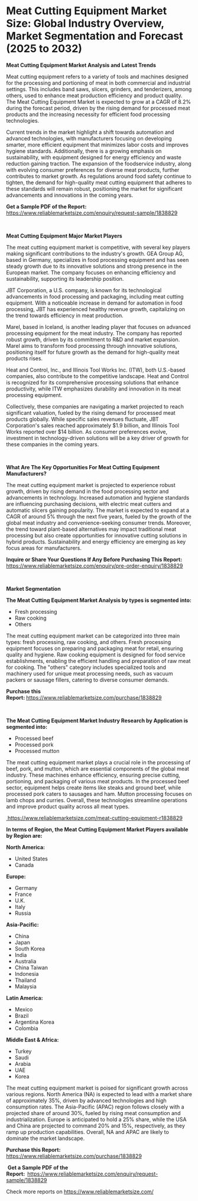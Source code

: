 <p><h1>Meat Cutting Equipment Market Size: Global Industry Overview, Market Segmentation and Forecast (2025 to 2032)</h1></p><p><strong>Meat Cutting Equipment Market Analysis and Latest Trends</strong></p>
<p><p>Meat cutting equipment refers to a variety of tools and machines designed for the processing and portioning of meat in both commercial and industrial settings. This includes band saws, slicers, grinders, and tenderizers, among others, used to enhance meat production efficiency and product quality. The Meat Cutting Equipment Market is expected to grow at a CAGR of 8.2% during the forecast period, driven by the rising demand for processed meat products and the increasing necessity for efficient food processing technologies.</p><p>Current trends in the market highlight a shift towards automation and advanced technologies, with manufacturers focusing on developing smarter, more efficient equipment that minimizes labor costs and improves hygiene standards. Additionally, there is a growing emphasis on sustainability, with equipment designed for energy efficiency and waste reduction gaining traction. The expansion of the foodservice industry, along with evolving consumer preferences for diverse meat products, further contributes to market growth. As regulations around food safety continue to tighten, the demand for high-quality meat cutting equipment that adheres to these standards will remain robust, positioning the market for significant advancements and innovations in the coming years.</p></p>
<p><strong>Get a Sample PDF of the Report:&nbsp;</strong> <a href="https://www.reliablemarketsize.com/enquiry/request-sample/1838829?utm_campaign=2180&utm_medium=2&utm_source=Github&utm_content=ia&utm_term=23022025&utm_id=meat-cutting-equipment">https://www.reliablemarketsize.com/enquiry/request-sample/1838829</a></p>
<p>&nbsp;</p>
<p><strong>Meat Cutting Equipment Major Market Players</strong></p>
<p><p>The meat cutting equipment market is competitive, with several key players making significant contributions to the industry's growth. GEA Group AG, based in Germany, specializes in food processing equipment and has seen steady growth due to its innovative solutions and strong presence in the European market. The company focuses on enhancing efficiency and sustainability, supporting its leadership position.</p><p>JBT Corporation, a U.S. company, is known for its technological advancements in food processing and packaging, including meat cutting equipment. With a noticeable increase in demand for automation in food processing, JBT has experienced healthy revenue growth, capitalizing on the trend towards efficiency in meat production.</p><p>Marel, based in Iceland, is another leading player that focuses on advanced processing equipment for the meat industry. The company has reported robust growth, driven by its commitment to R&D and market expansion. Marel aims to transform food processing through innovative solutions, positioning itself for future growth as the demand for high-quality meat products rises.</p><p>Heat and Control, Inc., and Illinois Tool Works Inc. (ITW), both U.S.-based companies, also contribute to the competitive landscape. Heat and Control is recognized for its comprehensive processing solutions that enhance productivity, while ITW emphasizes durability and innovation in its meat processing equipment.</p><p>Collectively, these companies are navigating a market projected to reach significant valuation, fueled by the rising demand for processed meat products globally. While specific sales revenues fluctuate, JBT Corporation's sales reached approximately $1.9 billion, and Illinois Tool Works reported over $14 billion. As consumer preferences evolve, investment in technology-driven solutions will be a key driver of growth for these companies in the coming years.</p></p>
<p>&nbsp;</p>
<p><strong>What Are The Key Opportunities For Meat Cutting Equipment Manufacturers?</strong></p>
<p><p>The meat cutting equipment market is projected to experience robust growth, driven by rising demand in the food processing sector and advancements in technology. Increased automation and hygiene standards are influencing purchasing decisions, with electric meat cutters and automatic slicers gaining popularity. The market is expected to expand at a CAGR of around 5% through the next five years, fueled by the growth of the global meat industry and convenience-seeking consumer trends. Moreover, the trend toward plant-based alternatives may impact traditional meat processing but also create opportunities for innovative cutting solutions in hybrid products. Sustainability and energy efficiency are emerging as key focus areas for manufacturers.</p></p>
<p><strong>Inquire or Share Your Questions If Any Before Purchasing This Report:</strong> <a href="https://www.reliablemarketsize.com/enquiry/pre-order-enquiry/1838829?utm_campaign=2180&utm_medium=2&utm_source=Github&utm_content=ia&utm_term=23022025&utm_id=meat-cutting-equipment">https://www.reliablemarketsize.com/enquiry/pre-order-enquiry/1838829</a></p>
<p>&nbsp;</p>
<p><strong>Market Segmentation</strong></p>
<p><strong>The Meat Cutting Equipment Market Analysis by types is segmented into:</strong></p>
<p><ul><li>Fresh processing</li><li>Raw cooking</li><li>Others</li></ul></p>
<p><p>The meat cutting equipment market can be categorized into three main types: fresh processing, raw cooking, and others. Fresh processing equipment focuses on preparing and packaging meat for retail, ensuring quality and hygiene. Raw cooking equipment is designed for food service establishments, enabling the efficient handling and preparation of raw meat for cooking. The "others" category includes specialized tools and machinery used for unique meat processing needs, such as vacuum packers or sausage fillers, catering to diverse consumer demands.</p></p>
<p><strong>Purchase this Report:&nbsp;</strong><a href="https://www.reliablemarketsize.com/purchase/1838829?utm_campaign=2180&utm_medium=2&utm_source=Github&utm_content=ia&utm_term=23022025&utm_id=meat-cutting-equipment">https://www.reliablemarketsize.com/purchase/1838829</a></p>
<p>&nbsp;</p>
<p><strong>The Meat Cutting Equipment Market Industry Research by Application is segmented into:</strong></p>
<p><ul><li>Processed beef</li><li>Processed pork</li><li>Processed mutton</li></ul></p>
<p><p>The meat cutting equipment market plays a crucial role in the processing of beef, pork, and mutton, which are essential components of the global meat industry. These machines enhance efficiency, ensuring precise cutting, portioning, and packaging of various meat products. In the processed beef sector, equipment helps create items like steaks and ground beef, while processed pork caters to sausages and ham. Mutton processing focuses on lamb chops and curries. Overall, these technologies streamline operations and improve product quality across all meat types.</p></p>
<p><a href="https://www.reliablemarketsize.com/meat-cutting-equipment-r1838829?utm_campaign=2180&utm_medium=2&utm_source=Github&utm_content=ia&utm_term=23022025&utm_id=meat-cutting-equipment">&nbsp;https://www.reliablemarketsize.com/meat-cutting-equipment-r1838829</a></p>
<p><strong>In terms of Region, the Meat Cutting Equipment Market Players available by Region are:</strong></p>
<p>
    <p> <strong> North America: </strong>
        <ul>
            <li>United States</li>
            <li>Canada</li>
        </ul>
        </p> 
    <p> <strong> Europe: </strong>
        <ul>
            <li>Germany</li>
            <li>France</li>
            <li>U.K.</li>
            <li>Italy</li>
            <li>Russia</li>
        </ul>
        </p> 
    <p> <strong> Asia-Pacific: </strong>
        <ul>
            <li>China</li>
            <li>Japan</li>
            <li>South Korea</li>
            <li>India</li>
            <li>Australia</li>
            <li>China Taiwan</li>
            <li>Indonesia</li>
            <li>Thailand</li>
            <li>Malaysia</li>
        </ul>
        </p> 
    <p> <strong> Latin America: </strong>
        <ul>
            <li>Mexico</li>
            <li>Brazil</li>
            <li>Argentina Korea</li>
            <li>Colombia</li>
        </ul>
        </p> 
    <p> <strong> Middle East & Africa: </strong>
        <ul>
            <li>Turkey</li>
            <li>Saudi</li>
            <li>Arabia</li>
            <li>UAE</li>
            <li>Korea</li>
        </ul>
    </p>
    </p>
<p><p>The meat cutting equipment market is poised for significant growth across various regions. North America (NA) is expected to lead with a market share of approximately 35%, driven by advanced technologies and high consumption rates. The Asia-Pacific (APAC) region follows closely with a projected share of around 30%, fueled by rising meat consumption and industrialization. Europe is anticipated to hold a 25% share, while the USA and China are projected to command 20% and 15%, respectively, as they ramp up production capabilities. Overall, NA and APAC are likely to dominate the market landscape.</p></p>
<p><strong>Purchase this Report: </strong><a href="https://www.reliablemarketsize.com/purchase/1838829?utm_campaign=2180&utm_medium=2&utm_source=Github&utm_content=ia&utm_term=23022025&utm_id=meat-cutting-equipment">https://www.reliablemarketsize.com/purchase/1838829</a></p>
<p>&nbsp;<strong>Get a Sample PDF of the Report:&nbsp;&nbsp;</strong><a href="https://www.reliablemarketsize.com/enquiry/request-sample/1838829?utm_campaign=2180&utm_medium=2&utm_source=Github&utm_content=ia&utm_term=23022025&utm_id=meat-cutting-equipment">https://www.reliablemarketsize.com/enquiry/request-sample/1838829</a></p>
<p><strong></strong></p>
<p>Check more reports on <a href="https://www.reliablemarketsize.com/?utm_campaign=2180&utm_medium=2&utm_source=Github&utm_content=ia&utm_term=23022025&utm_id=meat-cutting-equipment">https://www.reliablemarketsize.com/</a></p>